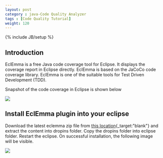 ```yaml
---
layout: post
category : java-Code Quality Analyzer
tags : [Code Quality Tutorial]
weight: 120
---
```

{% include JB/setup %}

## Introduction

EclEmma is a free Java code coverage tool for Eclipse. It displays the coverage report in Eclipse directly. EclEmma is based on the JaCoCo code coverage library. EclEmma is one of the suitable tools for Test Driven Development (TDD).

Snapshot of the code coverage in Eclipse is shown below

<img src="https://cloud.githubusercontent.com/assets/11231867/13877707/95e316a0-ed32-11e5-902d-dd3f21656bba.png"/>

## Install EclEmma plugin into your eclipse

Download the latest eclemma zip file from [this location](http://eclemma.org/download.html){_target:"blank"} and extract the content into dropins folder. Copy the dropins folder into eclipse folder. Restart the eclipse. On successful installation, the following image will be visible.

<img src="https://cloud.githubusercontent.com/assets/11231867/13877951/0a04de6e-ed34-11e5-9687-6fae9a82263d.png"/>
